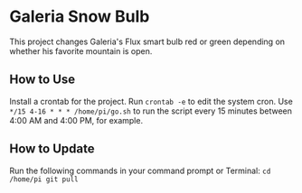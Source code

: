 # Galeria Snow Bulb

This project changes Galeria's Flux smart bulb red or green depending on whether his favorite mountain is open.

## How to Use

Install a crontab for the project. Run `crontab -e` to edit the system cron. Use `*/15 4-16 * * * /home/pi/go.sh` to run the script every 15 minutes between 4:00 AM and 4:00 PM, for example.

## How to Update

Run the following commands in your command prompt or Terminal:
`cd /home/pi
git pull`

